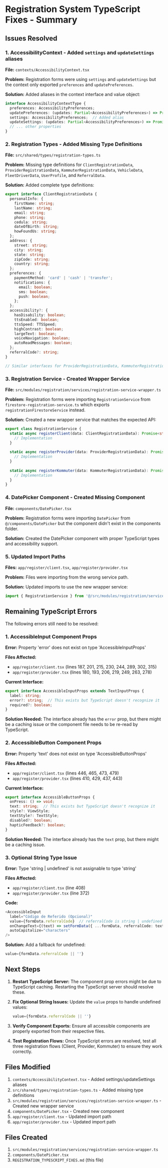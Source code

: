 # Registration System TypeScript Fixes - Summary

## Issues Resolved

### 1. AccessibilityContext - Added `settings` and `updateSettings` aliases
**File:** `contexts/AccessibilityContext.tsx`

**Problem:** Registration forms were using `settings` and `updateSettings` but the context only exported `preferences` and `updatePreferences`.

**Solution:** Added aliases in the context interface and value object:
```typescript
interface AccessibilityContextType {
  preferences: AccessibilityPreferences;
  updatePreferences: (updates: Partial<AccessibilityPreferences>) => Promise<void>;
  settings: AccessibilityPreferences;  // Added alias
  updateSettings: (updates: Partial<AccessibilityPreferences>) => Promise<void>;  // Added alias
  // ... other properties
}
```

### 2. Registration Types - Added Missing Type Definitions
**File:** `src/shared/types/registration-types.ts`

**Problem:** Missing type definitions for `ClientRegistrationData`, `ProviderRegistrationData`, `KommuterRegistrationData`, `VehicleData`, `FleetDriverData`, `UserProfile`, and `ReferralData`.

**Solution:** Added complete type definitions:
```typescript
export interface ClientRegistrationData {
  personalInfo: {
    firstName: string;
    lastName: string;
    email: string;
    phone: string;
    cedula: string;
    dateOfBirth: string;
    howFoundUs: string;
  };
  address: {
    street: string;
    city: string;
    state: string;
    zipCode: string;
    country: string;
  };
  preferences: {
    paymentMethod: 'card' | 'cash' | 'transfer';
    notifications: {
      email: boolean;
      sms: boolean;
      push: boolean;
    };
  };
  accessibility?: {
    hasDisability: boolean;
    ttsEnabled: boolean;
    ttsSpeed: TTSSpeed;
    highContrast: boolean;
    largeText: boolean;
    voiceNavigation: boolean;
    autoReadMessages: boolean;
  };
  referralCode?: string;
}

// Similar interfaces for ProviderRegistrationData, KommuterRegistrationData, etc.
```

### 3. Registration Service - Created Wrapper Service
**File:** `src/modules/registration/services/registration-service-wrapper.ts`

**Problem:** Registration forms were importing `RegistrationService` from `firestore-registration-service.ts` which exports `registrationFirestoreService` instead.

**Solution:** Created a new wrapper service that matches the expected API:
```typescript
export class RegistrationService {
  static async registerClient(data: ClientRegistrationData): Promise<string> {
    // Implementation
  }
  
  static async registerProvider(data: ProviderRegistrationData): Promise<string> {
    // Implementation
  }
  
  static async registerKommuter(data: KommuterRegistrationData): Promise<string> {
    // Implementation
  }
}
```

### 4. DatePicker Component - Created Missing Component
**File:** `components/DatePicker.tsx`

**Problem:** Registration forms were importing `DatePicker` from `@/components/DatePicker` but the component didn't exist in the components folder.

**Solution:** Created the DatePicker component with proper TypeScript types and accessibility support.

### 5. Updated Import Paths
**Files:** `app/register/client.tsx`, `app/register/provider.tsx`

**Problem:** Files were importing from the wrong service path.

**Solution:** Updated imports to use the new wrapper service:
```typescript
import { RegistrationService } from '@/src/modules/registration/services/registration-service-wrapper';
```

## Remaining TypeScript Errors

The following errors still need to be resolved:

### 1. AccessibleInput Component Props
**Error:** Property 'error' does not exist on type 'AccessibleInputProps'

**Files Affected:**
- `app/register/client.tsx` (lines 187, 201, 215, 230, 244, 289, 302, 315)
- `app/register/provider.tsx` (lines 180, 193, 206, 219, 249, 263, 278)

**Current Interface:**
```typescript
export interface AccessibleInputProps extends TextInputProps {
  label: string;
  error?: string;  // This exists but TypeScript doesn't recognize it
  required?: boolean;
}
```

**Solution Needed:** The interface already has the `error` prop, but there might be a caching issue or the component file needs to be re-read by TypeScript.

### 2. AccessibleButton Component Props
**Error:** Property 'text' does not exist on type 'AccessibleButtonProps'

**Files Affected:**
- `app/register/client.tsx` (lines 446, 465, 473, 479)
- `app/register/provider.tsx` (lines 410, 429, 437, 443)

**Current Interface:**
```typescript
export interface AccessibleButtonProps {
  onPress: () => void;
  text: string;  // This exists but TypeScript doesn't recognize it
  style?: ViewStyle;
  textStyle?: TextStyle;
  disabled?: boolean;
  hapticFeedback?: boolean;
}
```

**Solution Needed:** The interface already has the `text` prop, but there might be a caching issue.

### 3. Optional String Type Issue
**Error:** Type 'string | undefined' is not assignable to type 'string'

**Files Affected:**
- `app/register/client.tsx` (line 408)
- `app/register/provider.tsx` (line 372)

**Code:**
```typescript
<AccessibleInput
  label="Código de Referido (Opcional)"
  value={formData.referralCode}  // referralCode is string | undefined
  onChangeText={(text) => setFormData({ ...formData, referralCode: text })}
  autoCapitalize="characters"
/>
```

**Solution:** Add a fallback for undefined:
```typescript
value={formData.referralCode || ''}
```

## Next Steps

1. **Restart TypeScript Server:** The component prop errors might be due to TypeScript caching. Restarting the TypeScript server should resolve these.

2. **Fix Optional String Issues:** Update the `value` props to handle undefined values:
   ```typescript
   value={formData.referralCode || ''}
   ```

3. **Verify Component Exports:** Ensure all accessible components are properly exported from their respective files.

4. **Test Registration Flows:** Once TypeScript errors are resolved, test all three registration flows (Client, Provider, Kommuter) to ensure they work correctly.

## Files Modified

1. `contexts/AccessibilityContext.tsx` - Added settings/updateSettings aliases
2. `src/shared/types/registration-types.ts` - Added missing type definitions
3. `src/modules/registration/services/registration-service-wrapper.ts` - Created new wrapper service
4. `components/DatePicker.tsx` - Created new component
5. `app/register/client.tsx` - Updated import path
6. `app/register/provider.tsx` - Updated import path

## Files Created

1. `src/modules/registration/services/registration-service-wrapper.ts`
2. `components/DatePicker.tsx`
3. `REGISTRATION_TYPESCRIPT_FIXES.md` (this file)

